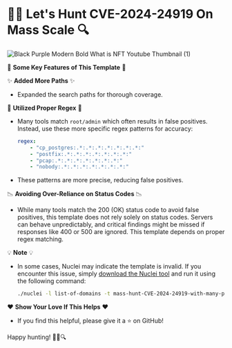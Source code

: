 # 🕵️‍♂️ Let's Hunt CVE-2024-24919 On Mass Scale 🔍

![Black Purple Modern Bold What is NFT Youtube Thumbnail (1)](https://github.com/tamimhasan404/custom-nuclei-templates-404/assets/66991901/e3aec2cf-64ae-4695-b7bc-2067e40bd9f8)

🚀 **Some Key Features of This Template** 🚀

✨ **Added More Paths** ✨
- Expanded the search paths for thorough coverage.

🧠 **Utilized Proper Regex** 🧠
- Many tools match `root/admin` which often results in false positives. Instead, use these more specific regex patterns for accuracy:

    ```yaml
    regex:
        - "cp_postgres:.*:.*:.*:.*:.*:.*:.*:"
        - "postfix:.*:.*:.*:.*:.*:.*:.*:"
        - "pcap:.*:.*:.*:.*:.*:.*:.*:"
        - "nobody:.*:.*:.*:.*:.*:.*:.*:"
    ```

- These patterns are more precise, reducing false positives.

📉 **Avoiding Over-Reliance on Status Codes** 📉
- While many tools match the 200 (OK) status code to avoid false positives, this template does not rely solely on status codes. Servers can behave unpredictably, and critical findings might be missed if responses like 400 or 500 are ignored. This template depends on proper regex matching.

💡 **Note** 💡
- In some cases, Nuclei may indicate the template is invalid. If you encounter this issue, simply [download the Nuclei tool](https://github.com/projectdiscovery/nuclei/releases/tag/v3.2.8) and run it using the following command:
  ```bash
  ./nuclei -l list-of-domains -t mass-hunt-CVE-2024-24919-with-many-paths.yaml
  ```

❤️ **Show Your Love If This Helps** ❤️
- If you find this helpful, please give it a ⭐ on GitHub!

Happy hunting! 🕵️‍♀️🔍

